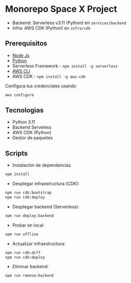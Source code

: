 # Monorepo Space X Project

- Backend: Serverless v3.11 (Python) en `services/backend`
- Infra: AWS CDK (Python) en `infra/cdk`

## Prerequisitos

- [Node Js](https://nodejs.org/es)
- [Python](https://www.python.org/)
- Serverless Framework - `npm install -g serverless`
- [AWS CLI](https://aws.amazon.com/cli/)
- AWS CDK - `npm install -g aws-cdk`

Configura tus credenciales usando

```bash
aws configure
```

## Tecnologìas
- Python 3.11
- Backend Serveless
- AWS CDK (Python)
- Gestor de paquetes

## Scripts

- Instalaciòn de dependencias
```bash
npm install
```

- Desplegar infraestructura (CDK):
```bash
npm run cdk:bootstrap
npm run cdk:deploy
```

- Desplegar backend (Serverless):
```bash
npm run deploy:backend
```

- Probar en local:
```bash
npm run offline
```

- Actualizar infraestructura:
```bash
npm run cdk:diff
npm run cdk:deploy
```

- Eliminar backend:
```bash
npm run remove:backend
```